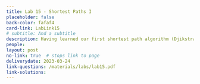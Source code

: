```yaml
---
title: Lab 15 - Shortest Paths I
placeholder: false
back-color: fafaf4
card-link: LabLink15
# subtitle: And a subtitle
description: Having learned our first shortest path algorithm (Djikstra's) we'll discuss the shortest path problem in a variety of contexts.
people:
layout: post
no-link: true  # stops link to page 
deliverydate: 2023-03-24
link-questions: /materials/labs/lab15.pdf
link-solutions:
---
```











